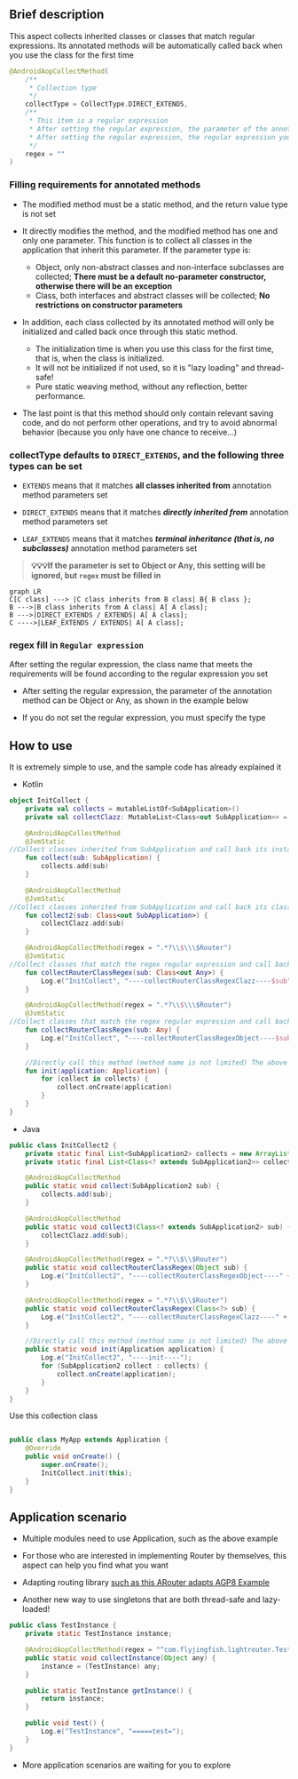 ## Brief description

This aspect collects inherited classes or classes that match regular expressions. Its annotated methods will be automatically called back when you use the class for the first time

```kotlin
@AndroidAopCollectMethod(
    /**
     * Collection type
     */
    collectType = CollectType.DIRECT_EXTENDS,
    /**
     * This item is a regular expression
     * After setting the regular expression, the parameter of the annotated method can be Object or Any. If it is not set, the type must be specified
     * After setting the regular expression, the regular expression you set will be used to find the class name that meets the requirements
     */
    regex = ""
)
```

### Filling requirements for annotated methods

- The modified method must be a static method, and the return value type is not set

- It directly modifies the method, and the modified method has one and only one parameter. This function is to collect all classes in the application that inherit this parameter. If the parameter type is:
    - Object, only non-abstract classes and non-interface subclasses are collected; **There must be a default no-parameter constructor, otherwise there will be an exception**
    - Class, both interfaces and abstract classes will be collected; **No restrictions on constructor parameters**

- In addition, each class collected by its annotated method will only be initialized and called back once through this static method.
    - The initialization time is when you use this class for the first time, that is, when the class is initialized.
    - It will not be initialized if not used, so it is "lazy loading" and thread-safe!
    - Pure static weaving method, without any reflection, better performance.

- The last point is that this method should only contain relevant saving code, and do not perform other operations, and try to avoid abnormal behavior (because you only have one chance to receive...)

### collectType defaults to `DIRECT_EXTENDS`, and the following three types can be set

- ```EXTENDS``` means that it matches **all classes inherited from** annotation method parameters set

- ```DIRECT_EXTENDS``` means that it matches **<em><strong>directly inherited from</strong></em>** annotation method parameters set

- ```LEAF_EXTENDS``` means that it matches **<em><strong>terminal inheritance (that is, no subclasses)</strong></em>** annotation method parameters set

> **💡💡💡If the parameter is set to Object or Any, this setting will be ignored, but `regex` must be filled in**

``` mermaid
graph LR
C[C class] ---> |C class inherits from B class| B{ B class };
B --->|B class inherits from A class| A[ A class];
B --->|DIRECT_EXTENDS / EXTENDS| A[ A class];
C ---->|LEAF_EXTENDS / EXTENDS| A[ A class];
```

### regex fill in `Regular expression`

After setting the regular expression, the class name that meets the requirements will be found according to the regular expression you set

- After setting the regular expression, the parameter of the annotation method can be Object or Any, as shown in the example below

- If you do not set the regular expression, you must specify the type

## How to use

It is extremely simple to use, and the sample code has already explained it

- Kotlin

```kotlin
object InitCollect {
    private val collects = mutableListOf<SubApplication>()
    private val collectClazz: MutableList<Class<out SubApplication>> = mutableListOf()

    @AndroidAopCollectMethod
    @JvmStatic
//Collect classes inherited from SubApplication and call back its instance object
    fun collect(sub: SubApplication) {
        collects.add(sub)
    }

    @AndroidAopCollectMethod
    @JvmStatic
//Collect classes inherited from SubApplication and call back its class object
    fun collect2(sub: Class<out SubApplication>) {
        collectClazz.add(sub)
    }

    @AndroidAopCollectMethod(regex = ".*?\\$\\\$Router")
    @JvmStatic
//Collect classes that match the regex regular expression and call back their class objects. Can also be used in conjunction with inheritance
    fun collectRouterClassRegex(sub: Class<out Any>) {
        Log.e("InitCollect", "----collectRouterClassRegexClazz----$sub")
    }

    @AndroidAopCollectMethod(regex = ".*?\\$\\\$Router")
    @JvmStatic
//Collect classes that match the regex regular expression and call back their instance objects. Can also be used in combination with inheritance
    fun collectRouterClassRegex(sub: Any) {
        Log.e("InitCollect", "----collectRouterClassRegexObject----$sub")
    }

    //Directly call this method (method name is not limited) The above functions will be called back
    fun init(application: Application) {
        for (collect in collects) {
            collect.onCreate(application)
        }
    }
}
```

- Java

```java
public class InitCollect2 {
    private static final List<SubApplication2> collects = new ArrayList<>();
    private static final List<Class<? extends SubApplication2>> collectClazz = new ArrayList<>();

    @AndroidAopCollectMethod
    public static void collect(SubApplication2 sub) {
        collects.add(sub);
    }

    @AndroidAopCollectMethod
    public static void collect3(Class<? extends SubApplication2> sub) {
        collectClazz.add(sub);
    }

    @AndroidAopCollectMethod(regex = ".*?\\$\\$Router")
    public static void collectRouterClassRegex(Object sub) {
        Log.e("InitCollect2", "----collectRouterClassRegexObject----" + sub);
    }

    @AndroidAopCollectMethod(regex = ".*?\\$\\$Router")
    public static void collectRouterClassRegex(Class<?> sub) {
        Log.e("InitCollect2", "----collectRouterClassRegexClazz----" + sub);
    }

    //Directly call this method (method name is not limited) The above functions will be called back in full
    public static void init(Application application) {
        Log.e("InitCollect2", "----init----");
        for (SubApplication2 collect : collects) {
            collect.onCreate(application);
        }
    }
}
```

Use this collection class
```java

public class MyApp extends Application {
    @Override
    public void onCreate() {
        super.onCreate();
        InitCollect.init(this);
    }
}
```

## Application scenario

- Multiple modules need to use Application, such as the above example

- For those who are interested in implementing Router by themselves, this aspect can help you find what you want

- Adapting routing library [such as this ARouter adapts AGP8 Example](/AndroidAOP/Implications/#5-is-the-third-party-routing-library-not-compatible-with-agp8-here-is-an-example-of-arouter-to-teach-you-how-to-use-androidaop-to-solve-this-problem)

- Another new way to use singletons that are both thread-safe and lazy-loaded!
```java 
public class TestInstance {
    private static TestInstance instance;

    @AndroidAopCollectMethod(regex = "^com.flyjingfish.lightrouter.TestInstance$")
    public static void collectInstance(Object any) {
        instance = (TestInstance) any;
    }

    public static TestInstance getInstance() {
        return instance;
    }

    public void test() {
        Log.e("TestInstance", "=====test=");
    }
} 
``` 
- More application scenarios are waiting for you to explore